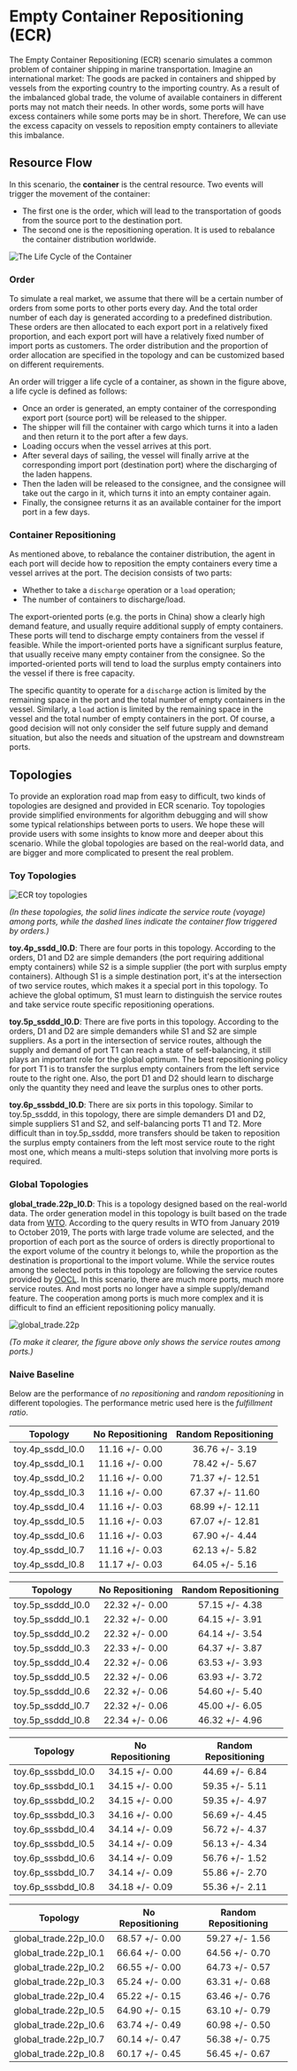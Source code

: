 # Empty Container Repositioning (ECR)

The Empty Container Repositioning (ECR) scenario simulates a common problem of
container shipping in marine transportation. Imagine an international market:
The goods are packed in containers and shipped by vessels from the exporting
country to the importing country. As a result of the imbalanced global trade,
the volume of available containers in different ports may not match their needs.
In other words, some ports will have excess containers while some ports may be
in short. Therefore, We can use the excess capacity on vessels to reposition
empty containers to alleviate this imbalance.

## Resource Flow

In this scenario, the **container** is the central resource. Two events will
trigger the movement of the container:

- The first one is the order, which will lead to the transportation of goods from
the source port to the destination port.
- The second one is the repositioning operation. It is used to rebalance the
container distribution worldwide.

![The Life Cycle of the Container](../images/scenario/ecr.container_flow.svg)

### Order

To simulate a real market, we assume that there will be a certain number of orders
from some ports to other ports every day. And the total order number of each day
is generated according to a predefined distribution. These orders are then allocated
to each export port in a relatively fixed proportion, and each export port will
have a relatively fixed number of import ports as customers. The order distribution
and the proportion of order allocation are specified in the topology and can be
customized based on different requirements.

An order will trigger a life cycle of a container, as shown in the figure above,
a life cycle is defined as follows:

- Once an order is generated, an empty container of the corresponding export port
(source port) will be released to the shipper.
- The shipper will fill the container with cargo which turns it into a laden and
then return it to the port after a few days.
- Loading occurs when the vessel arrives at this port.
- After several days of sailing, the vessel will finally arrive at the corresponding
import port (destination port) where the discharging of the laden happens.
- Then the laden will be released to the consignee, and the consignee will take
out the cargo in it, which turns it into an empty container again.
- Finally, the consignee returns it as an available container for the import port
in a few days.

### Container Repositioning

As mentioned above, to rebalance the container distribution, the agent in each
port will decide how to reposition the empty containers every time a vessel
arrives at the port. The decision consists of two parts:

- Whether to take a `discharge` operation or a `load` operation;
- The number of containers to discharge/load.

The export-oriented ports (e.g. the ports in China) show a clearly high demand
feature, and usually require additional supply of empty containers. These ports
will tend to discharge empty containers from the vessel if feasible. While the
import-oriented ports have a significant surplus feature, that usually receive
many empty container from the consignee. So the imported-oriented ports will tend
to load the surplus empty containers into the vessel if there is free capacity.

The specific quantity to operate for a `discharge` action is limited by the
remaining space in the port and the total number of empty containers in the vessel.
Similarly, a `load` action is limited by the remaining space in the vessel and
the total number of empty containers in the port. Of course, a good decision will
not only consider the self future supply and demand situation, but also the needs
and situation of the upstream and downstream ports.

## Topologies

To provide an exploration road map from easy to difficult, two kinds of topologies
are designed and provided in ECR scenario. Toy topologies provide simplified
environments for algorithm debugging and will show some typical relationships
between ports to users. We hope these will provide users with some insights to
know more and deeper about this scenario. While the global topologies are based
on the real-world data, and are bigger and more complicated to present the real
problem.

### Toy Topologies

![ECR toy topologies](../images/scenario/ecr.toys.svg)

*(In these topologies, the solid lines indicate the service route (voyage) among
ports, while the dashed lines indicate the container flow triggered by orders.)*

**toy.4p_ssdd_l0.D**: There are four ports in this topology. According to the orders,
D1 and D2 are simple demanders (the port requiring additional empty containers)
while S2 is a simple supplier (the port with surplus empty containers). Although
S1 is a simple destination port, it's at the intersection of two service routes,
which makes it a special port in this topology. To achieve the global optimum,
S1 must learn to distinguish the service routes and take service route specific
repositioning operations.

**toy.5p_ssddd_l0.D**: There are five ports in this topology. According to the orders,
D1 and D2 are simple demanders while S1 and S2 are simple suppliers. As a port
in the intersection of service routes, although the supply and demand of port T1
can reach a state of self-balancing, it still plays an important role for the
global optimum. The best repositioning policy for port T1 is to transfer the
surplus empty containers from the left service route to the right one. Also, the
port D1 and D2 should learn to discharge only the quantity they need and leave the
surplus ones to other ports.

**toy.6p_sssbdd_l0.D**: There are six ports in this topology. Similar to toy.5p_ssddd,
in this topology, there are simple demanders D1 and D2, simple suppliers S1 and
S2, and self-balancing ports T1 and T2. More difficult than in toy.5p_ssddd,
more transfers should be taken to reposition the surplus empty containers from
the left most service route to the right most one, which means a multi-steps
solution that involving more ports is required.

### Global Topologies

**global_trade.22p_l0.D**: This is a topology designed based on the real-world data.
The order generation model in this topology is built based on the trade data from
[WTO](https://data.wto.org/). According to the query results in WTO from January
2019 to October 2019, The ports with large trade volume are selected, and the
proportion of each port as the source of orders is directly proportional to the
export volume of the country it belongs to, while the proportion as the destination
is proportional to the import volume. While the service routes among the selected
ports in this topology are following the service routes provided by
[OOCL](https://www.oocl.com/eng/ourservices/serviceroutes/Pages/default.aspx).
In this scenario, there are much more ports, much more service routes. And most
ports no longer have a simple supply/demand feature. The cooperation among ports
is much more complex and it is difficult to find an efficient repositioning policy
manually.

![global_trade.22p](../images/scenario/ecr.global_trade.svg)

*(To make it clearer, the figure above only shows the service routes among ports.)*

### Naive Baseline

Below are the performance of *no repositioning* and *random repositioning* in
different topologies. The performance metric used here is the *fulfillment ratio*.

| Topology         | No Repositioning | Random Repositioning |
| :--------------: | :--------------: | :------------------: |
| toy.4p_ssdd_l0.0 | 11.16 +/- 0.00   | 36.76 +/-  3.19      |
| toy.4p_ssdd_l0.1 | 11.16 +/- 0.00   | 78.42 +/-  5.67      |
| toy.4p_ssdd_l0.2 | 11.16 +/- 0.00   | 71.37 +/- 12.51      |
| toy.4p_ssdd_l0.3 | 11.16 +/- 0.00   | 67.37 +/- 11.60      |
| toy.4p_ssdd_l0.4 | 11.16 +/- 0.03   | 68.99 +/- 12.11      |
| toy.4p_ssdd_l0.5 | 11.16 +/- 0.03   | 67.07 +/- 12.81      |
| toy.4p_ssdd_l0.6 | 11.16 +/- 0.03   | 67.90 +/-  4.44      |
| toy.4p_ssdd_l0.7 | 11.16 +/- 0.03   | 62.13 +/-  5.82      |
| toy.4p_ssdd_l0.8 | 11.17 +/- 0.03   | 64.05 +/-  5.16      |

| Topology          | No Repositioning | Random Repositioning |
| :---------------: | :--------------: | :------------------: |
| toy.5p_ssddd_l0.0 | 22.32 +/- 0.00   | 57.15 +/- 4.38       |
| toy.5p_ssddd_l0.1 | 22.32 +/- 0.00   | 64.15 +/- 3.91       |
| toy.5p_ssddd_l0.2 | 22.32 +/- 0.00   | 64.14 +/- 3.54       |
| toy.5p_ssddd_l0.3 | 22.33 +/- 0.00   | 64.37 +/- 3.87       |
| toy.5p_ssddd_l0.4 | 22.32 +/- 0.06   | 63.53 +/- 3.93       |
| toy.5p_ssddd_l0.5 | 22.32 +/- 0.06   | 63.93 +/- 3.72       |
| toy.5p_ssddd_l0.6 | 22.32 +/- 0.06   | 54.60 +/- 5.40       |
| toy.5p_ssddd_l0.7 | 22.32 +/- 0.06   | 45.00 +/- 6.05       |
| toy.5p_ssddd_l0.8 | 22.34 +/- 0.06   | 46.32 +/- 4.96       |

| Topology           | No Repositioning | Random Repositioning |
| :----------------: | :--------------: | :------------------: |
| toy.6p_sssbdd_l0.0 | 34.15 +/- 0.00   | 44.69 +/- 6.84       |
| toy.6p_sssbdd_l0.1 | 34.15 +/- 0.00   | 59.35 +/- 5.11       |
| toy.6p_sssbdd_l0.2 | 34.15 +/- 0.00   | 59.35 +/- 4.97       |
| toy.6p_sssbdd_l0.3 | 34.16 +/- 0.00   | 56.69 +/- 4.45       |
| toy.6p_sssbdd_l0.4 | 34.14 +/- 0.09   | 56.72 +/- 4.37       |
| toy.6p_sssbdd_l0.5 | 34.14 +/- 0.09   | 56.13 +/- 4.34       |
| toy.6p_sssbdd_l0.6 | 34.14 +/- 0.09   | 56.76 +/- 1.52       |
| toy.6p_sssbdd_l0.7 | 34.14 +/- 0.09   | 55.86 +/- 2.70       |
| toy.6p_sssbdd_l0.8 | 34.18 +/- 0.09   | 55.36 +/- 2.11       |

| Topology              | No Repositioning | Random Repositioning |
| :-------------------: | :--------------: | :------------------: |
| global_trade.22p_l0.0 | 68.57 +/- 0.00   | 59.27 +/- 1.56       |
| global_trade.22p_l0.1 | 66.64 +/- 0.00   | 64.56 +/- 0.70       |
| global_trade.22p_l0.2 | 66.55 +/- 0.00   | 64.73 +/- 0.57       |
| global_trade.22p_l0.3 | 65.24 +/- 0.00   | 63.31 +/- 0.68       |
| global_trade.22p_l0.4 | 65.22 +/- 0.15   | 63.46 +/- 0.76       |
| global_trade.22p_l0.5 | 64.90 +/- 0.15   | 63.10 +/- 0.79       |
| global_trade.22p_l0.6 | 63.74 +/- 0.49   | 60.98 +/- 0.50       |
| global_trade.22p_l0.7 | 60.14 +/- 0.47   | 56.38 +/- 0.75       |
| global_trade.22p_l0.8 | 60.17 +/- 0.45   | 56.45 +/- 0.67       |

<!-- ## Quick Start

### Data Preparation

### Environment Interface

#### DecisionEvent

Once the environment need the agent's response to promote the simulation, it will throw an **DecisionEvent**. In the scenario of ECR, the information of each DecisionEvent is listed as below:

- **tick**: (int) the corresponding tick
- **port_idx**: (int) the id of the port/agent that needs to respond to the environment
- **vessel_idx**: (int) the id of the vessel/operation object of the port/agnet.
- **snapshot_list**: (int) **Snapshots of the environment to input into the decision model** TODO: confirm the meaning
- **action_scope**: **Load and discharge scope for agent to generate decision**
- **early_discharge**: **Early discharge number of corresponding vessel**

#### Action

Once we get a DecisionEvent from the environment, we should respond with an Action. Valid Action could be:

- None, which means do nothing.
- A valid Action instance, including:
  - **vessel_idx**: (int) the id of the vessel/operation object of the port/agent.
  - **port_idx**: (int) the id of the port/agent that take this action.
  - **quantity**: (int) the sign of this value denotes different meanings:
    - positive quantity means unloading empty containers from vessel to port.
    - negative quantity means loading empty containers from port to vessel.

### Example (Random Action)

```python
from maro.simulator import Env
from maro.simulator.scenarios.ecr.common import Action

start_tick = 0
durations = 100  # 100 days

# Initialize an environment with a specific scenario, related topology.
env = Env(scenario="ecr", topology="5p_ssddd_l0.0",
          start_tick=start_tick, durations=durations)

# Query environment summary, which includes business instances, intra-instance attributes, etc.
print(env.summary)

for ep in range(2):
    # Gym-like step function
    metrics, decision_event, is_done = env.step(None)

    while not is_done:
        past_week_ticks = [x for x in range(
            decision_event.tick - 7, decision_event.tick)]
        decision_port_idx = decision_event.port_idx
        intr_port_infos = ["booking", "empty", "shortage"]

        # Query the decision port booking, empty container inventory, shortage information in the past week
        past_week_info = env.snapshot_list["ports"][past_week_ticks:
                                                    decision_port_idx:
                                                    intr_port_infos]

        dummy_action = Action(decision_event.vessel_idx,
                              decision_event.port_idx, 0)

        # Drive environment with dummy action (no repositioning)
        metrics, decision_event, is_done = env.step(dummy_action)

    # Query environment business metrics at the end of an episode, it is your optimized object (usually includes multi-target).
    print(f"ep: {ep}, environment metrics: {env.get_metrics()}")
    env.reset()
```

Detail link -->
